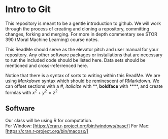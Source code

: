 # Intro to Git
This repository is meant to be a gentle introduction to github.  We will work through the process of creating and cloning a repository, committing changes, forking and merging.  For more in depth commentary see STOR 390 (Moral Machine Learning) course notes. 

This ReadMe should serve as the elevator pitch and user manual for your repository.  Any other software packages or installations that are necessary to run the included code should be listed here.  Data sets should be mentioned and cross-referrenced here.  

Notice that there is a syntax of sorts to writing within this ReadMe.  We are using *Markdown* syntax which should be reminescent of RMarkdown.  We can offset sections with a #, *italicize* with **, **boldface** with ****, and create formlas with $x^2+y^2=z^2$

## Software

Our class will be using R for computation.  
For Window: [https://cran.r-project.org/bin/windows/base/]
For Mac: [https://cran.r-project.org/bin/macosx/] 
